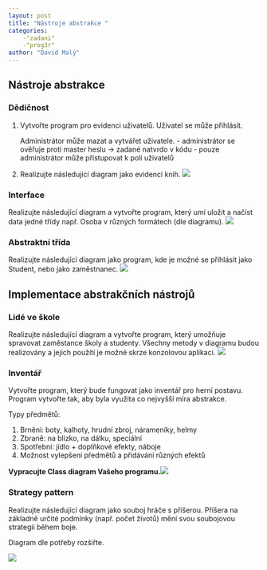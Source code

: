 ```yaml
---
layout: post
title: "Nástroje abstrakce "
categories:
    -"zadani"
    -"prog3r"
author: "David Malý"
--- 
```



## Nástroje abstrakce

### Dědičnost

1. Vytvořte program pro evidenci uživatelů.		Uživatel se může přihlásit.

    Administrátor může mazat a vytvářet uživatele.		- administrátor se ověřuje proti master heslu -> zadané natvrdo v kódu		- pouze administrátor může přistupovat k poli uživatelů
2. Realizujte následující diagram jako evidenci knih.		![](images/inheritance.png)


### Interface


Realizujte následující diagram a vytvořte program, který umí uložit a načíst data jedné třídy např. Osoba v různých formátech (dle diagramu).	![](images/diagram-CSVJsonXML.png)


### Abstraktní třída


Realizujte následující diagram jako program, kde je možné se přihlásit jako Student, nebo jako zaměstnanec.	![](images/diagram-AbstractClass.png)


## Implementace abstrakčních nástrojů

### Lidé ve škole


Realizujte následující diagram a vytvořte program, který umožňuje spravovat zaměstance školy a studenty. Všechny metody v diagramu budou realizovány a jejich použítí je možné skrze konzolovou aplikaci.	![](images/diagram-AbstractClassImplementation.png)


### Inventář


Vytvořte program, který bude fungovat jako inventář pro herní postavu. Program vytvořte tak, aby byla využita co nejvyšší míra abstrakce.<br>



Typy předmětů:<br>


1. Brnění: boty, kalhoty, hrudní zbroj, nárameníky, helmy
2. Zbraně: na blízko, na dálku, speciální
3. Spotřební: jídlo + doplňkové efekty, náboje
4. Možnost vylepšení předmětů a přidávání různých efektů



**Vypracujte Class diagram Vašeho programu.**![](https://i.stack.imgur.com/2ajCN.gif)


### Strategy pattern


Realizujte následující diagram jako souboj hráče s příšerou. Příšera na základně určité podmínky (např. počet životů) mění svou soubojovou strategii během boje.



Diagram dle potřeby rozšiřte.<br>

![](images/MonstersClassDiagram.png)